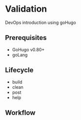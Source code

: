 # Validation
DevOps introduction using goHugo

## Prerequisites
- GoHugo v0.80+
- goLang

## Lifecycle
- build
- clean
- post
- help
## Workflow
